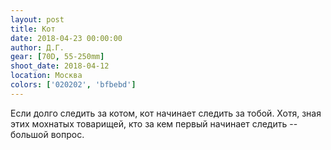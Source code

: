 ```yaml
---
layout: post
title: Кот
date: 2018-04-23 00:00:00
author: Д.Г.
gear: [70D, 55-250mm]
shoot_date: 2018-04-12
location: Москва
colors: ['020202', 'bfbebd']
---
```

Если долго следить за котом, кот начинает следить за тобой. Хотя, зная этих мохнатых товарищей, кто за кем первый начинает следить -- большой вопрос.

